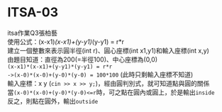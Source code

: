 # ITSA-03
itsa作業Q3張柏藝  
使用公式：(x-x1)*(x-x1)+(y-y1)*(y-y1) = r*r  
建立一個整數來表示圓半徑(int r)、圓心座標(int x1,y1)和輸入座標(int x,y)  
由題目知道：直徑為200(=半徑100)、中心座標為(0,0)  
`(x-x1)*(x-x1)+(y-y1)*(y-y1) = r*r`  
`->(x-0)*(x-0)+(y-0)*(y-0) = 100*100` (此時只剩輸入座標不知道)  
輸入座標：x y (`cin >> x >> y;`)，經由圓判別式，就可知道點與圓的關係  
當`(x-0)*(x-0)+(y-0)*(y-0)<=r`時，可之點在圓內或圓上，於是輸出`inside`  
反之，則點在圓外，輸出`outside`


